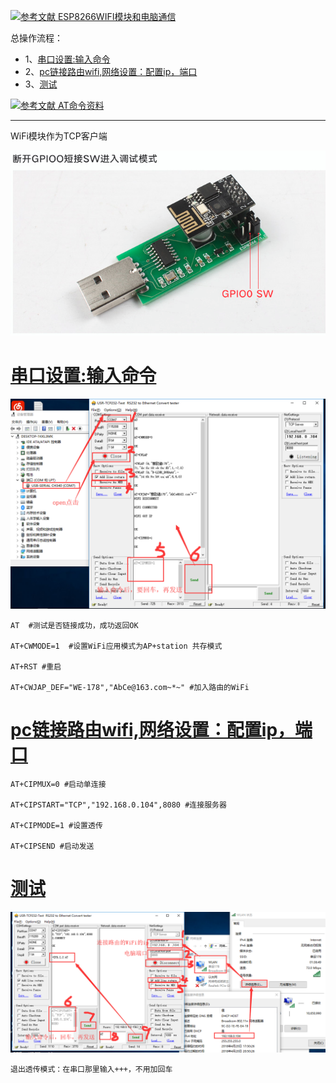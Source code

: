 [![](https://img.shields.io/badge/参考文献-ESP8266WIFI模块和电脑通信-yellow.svg "参考文献 ESP8266WIFI模块和电脑通信")](https://jingyan.baidu.com/article/c45ad29c346837051753e2e6.html)

总操作流程：
- 1、[串口设置:输入命令](#ESP8266-01)
- 2、[pc链接路由wifi,网络设置：配置ip，端口](#ESP8266-02)
- 3、[测试](#ESP8266-03)

[![](https://img.shields.io/badge/参考文献-AT命令资料-yellow.svg "参考文献 AT命令资料")](https://pan.baidu.com/s/1UoqsaGi03-MwDrXYDGtjAQ)


***
WiFi模块作为TCP客户端

![](image/1-5.png)

# <a name="ESP8266-01" href="#" >串口设置:输入命令</a>

![](image/2-1.png)

```shell
AT  #测试是否链接成功，成功返回OK

AT+CWMODE=1  #设置WiFi应用模式为AP+station 共存模式

AT+RST #重启

AT+CWJAP_DEF="WE-178","AbCe@163.com~*~" #加入路由的WiFi

```
# <a name="ESP8266-02" href="#" >pc链接路由wifi,网络设置：配置ip，端口</a>
```shell
AT+CIPMUX=0 #启动单连接

AT+CIPSTART="TCP","192.168.0.104",8080 #连接服务器

AT+CIPMODE=1 #设置透传

AT+CIPSEND #启动发送

```
# <a name="ESP8266-03" href="#" >测试</a>
![](image/2-2.png)

`退出透传模式：在串口那里输入+++，不用加回车`


